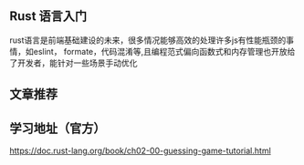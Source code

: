 ## Rust 语言入门
rust语言是前端基础建设的未来，很多情况能够高效的处理许多js有性能瓶颈的事情，如eslint， formate，代码混淆等,且编程范式偏向函数式和内存管理也开放给了开发者，能针对一些场景手动优化

## 文章推荐

## 学习地址（官方）
https://doc.rust-lang.org/book/ch02-00-guessing-game-tutorial.html
